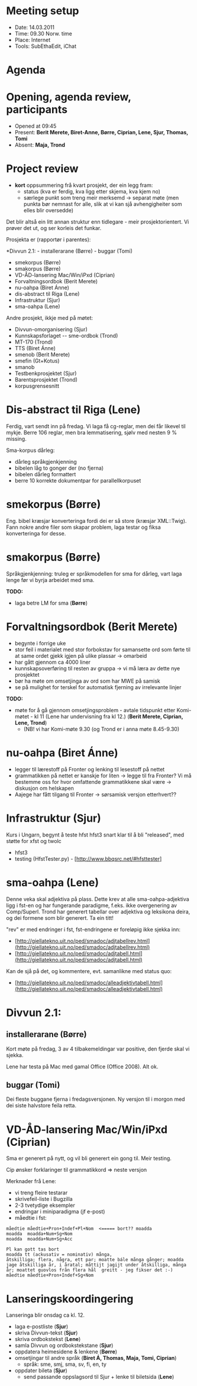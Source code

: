 # Meeting setup

* Date: 14.03.2011
* Time: 09.30 Norw. time
* Place: Internet
* Tools: SubEthaEdit, iChat

# Agenda

# Opening, agenda review, participants

* Opened at 09:45
* Present: **Berit Merete, Biret-Anne, Børre, Ciprian, Lene, Sjur, Thomas, Tomi**
* Absent: **Maja, Trond**

# Project review

* **kort** oppsummering frå kvart prosjekt, der ein legg fram:
    - status (kva er ferdig, kva ligg etter skjema, kva kjem no)
    - særlege punkt som treng meir merksemd -> separat møte (men punkta bør nemnast for alle, slik at vi kan sjå avhengigheiter som elles blir oversedde)

Det blir altså ein litt annan struktur enn tidlegare - meir prosjektorientert. Vi prøver det ut, og ser korleis det funkar.

Prosjekta er (rapportør i parentes):

*Divvun 2.1:
    - installerarane (Børre)
    - buggar (Tomi)
* smekorpus (Børre)
* smakorpus (Børre)
* VD-ÅD-lansering Mac/Win/iPxd (Ciprian)
* Forvaltningsordbok (Berit Merete)
* nu-oahpa (Biret Ánne)
* dis-abstract til Riga (Lene)
* Infrastruktur (Sjur)
* sma-oahpa (Lene)

Andre prosjekt, ikkje med på møtet:
* Divvun-omorganisering (Sjur)
* Kunnskapsforlaget -- sme-ordbok (Trond)
* MT-170 (Trond)
* TTS (Biret Ánne)
* smenob (Berit Merete)
* smefin (Gt+Kotus)
* smanob
* Testbenkprosjektet (Sjur)
* Barentsprosjektet (Trond)
* korpusgrensesnitt

# Dis-abstract til Riga (Lene)

Ferdig, vart sendt inn på fredag. Vi laga få cg-reglar, men dei får likevel til mykje.
Berre 106 reglar, men bra lemmatisering, sjølv med nesten 9 % missing.

Sma-korpus dårleg:
* dårleg språkgjenkjenning
* bibelen låg to gonger der (no fjerna)
* bibelen dårleg formattert
* berre 10 korrekte dokumentpar for parallellkorpuset

#  smekorpus (Børre)

Eng. bibel kræsjar konverteringa fordi dei er så store (kræsjar XML::Twig). Fann
nokre andre filer som skapar problem, laga testar og fiksa konverteringa for
desse.

#  smakorpus (Børre)

Språkgjenkjenning: truleg er språkmodellen for sma for dårleg, vart laga lenge før vi byrja arbeidet med sma.

**TODO:**
* laga betre LM for sma (**Børre**)

#  Forvaltningsordbok (Berit Merete)

* begynte i forrige uke
* stor feil i materialet med stor forbokstav for samansette ord som førte til at
  same ordet gjekk igjen på ulike plassar -> omarbeid
* har gått gjennom ca 4000 liner
* kunnskapsoverføring til resten av gruppa -> vi må læra av dette nye prosjektet
* bør ha møte om omsetjinga av ord som har MWE på samisk
* se på mulighet for terskel for automatisk fjerning av irrelevante linjer

**TODO:**
* møte for å gå gjennom omsetjingsproblem - avtale tidspunkt etter Komi-møtet - kl 11 (Lene har undervisning fra kl 12.)
  (**Berit Merete, Ciprian, Lene, Trond**)
    - (NB! vi har Komi-møte 9.30 (og Trond er i anna møte 8.45-9.30)

#  nu-oahpa (Biret Ánne)

* legger til lærestoff på Fronter og lenking til lesestoff på nettet
* grammatikken på nettet er kanskje for liten -> legge til fra Fronter?
  Vi må bestemme oss for hvor omfattende grammatikkene skal være -> diskusjon
  om helskapen
* Aajege har fått tilgang til Fronter -> sørsamisk versjon etterhvert??

# Infrastruktur (Sjur)

Kurs i Ungarn, begynt å teste hfst
hfst3 snart klar til å bli "released", med støtte for xfst og twolc

* hfst3
* testing (HfstTester.py) - [http://www.bbqsrc.net/#hfsttester]

#  sma-oahpa (Lene)

Denne veka skal adjektiva på plass. Dette krev at alle sma-oahpa-adjektiva ligg
i fst-en og har fungerande paradigme, f.eks. ikke overgenering av Comp/Superl. Trond har generert tabellar over adjektiva og leksikona deira, og dei formene som blir generert. Ta ein titt!

"rev" er med endringer i fst, fst-endringene er foreløpig ikke sjekka inn:
* [http://giellatekno.uit.no/ped/smadoc/adjtabellrev.html](http://giellatekno.uit.no/ped/smadoc/adjtabellrev.html)
* [http://giellatekno.uit.no/ped/smadoc/adjtabell.html](http://giellatekno.uit.no/ped/smadoc/adjtabell.html)

Kan de sjå på det, og kommentere, evt. samanlikne med status quo:
* [http://giellatekno.uit.no/ped/smadoc/alleadjektivtabell.html](http://giellatekno.uit.no/ped/smadoc/alleadjektivtabell.html)

# Divvun 2.1:
## installerarane (Børre)

Kort møte på fredag, 3 av 4 tilbakemeldingar var positive, den fjerde skal vi
sjekka.

Lene har testa på Mac med gamal Office (Office 2008). Alt ok.

## buggar (Tomi)

Dei fleste buggane fjerna i fredagsversjonen. Ny versjon til i morgon med dei siste halvstore feila retta.

#  VD-ÅD-lansering Mac/Win/iPxd (Ciprian)

Sma er generert på nytt, og vil bli generert ein gong til. Meir testing.

Cip ønsker forklaringer til grammatikkord => neste versjon

Merknader frå Lene:
* vi treng fleire testarar
* skrivefeil-liste i Bugzilla
* 2-3 tvetydige eksempler
* endringar i miniparadigma (jf e-post)
* måedtie i fst:

```
måedtie	måedtie+Pron+Indef+Pl+Nom  <===== bort?? moadda
moadda	moadda+Num+Sg+Nom
moadda	moadda+Num+Sg+Acc

Pl kan gott tas bort
moadda tt (ackusativ = nominativ) många,
åtskilliga; flera, några, ett par; moatte bále många gånger; moadda jage åtskilliga år, i åratal; måttijt jagijt under åtskilliga, många år; moattet guovlos från flera hål  greitt - jeg fikser det :-)
måedtie	måedtie+Pron+Indef+Sg+Nom
```

# Lanseringskoordingering

Lanseringa blir onsdag ca kl. 12.

* laga e-postliste (**Sjur**)
* skriva Divvun-tekst (**Sjur**)
* skriva ordbokstekst (**Lene**)
* samla Divvun og ordbokstekstane (**Sjur**)
* oppdatera heimesidene & lenkene (**Børre**)
* omsetjingar til andre språk (**Biret Á, Thomas, Maja, Tomi, Ciprian**)
    - språk: sme, smj, sma, sv, fi, en, ty
* oppdater bileta (**Sjur**)
    - send passande oppslagsord til Sjur + lenke til biletsida (**Lene**)
